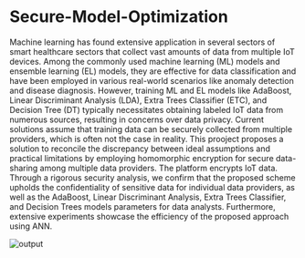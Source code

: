 # Secure-Model-Optimization
Machine learning has found extensive application in several sectors of smart healthcare sectors that collect vast amounts of data from multiple IoT devices. Among the commonly used machine learning (ML) models and ensemble learning (EL) models, they are effective for data classification and have been employed in various real-world scenarios like anomaly detection and disease diagnosis. However, training ML and EL models like AdaBoost, Linear Discriminant Analysis (LDA), Extra Trees Classifier (ETC), and Decision Tree (DT) typically necessitates obtaining labeled IoT data from numerous sources, resulting in concerns over data privacy. Current solutions assume that training data can be securely collected from multiple providers, which is often not the case in reality.
This prooject proposes a solution to reconcile the discrepancy between ideal assumptions and practical limitations by employing homomorphic encryption for secure data-sharing among multiple data providers. The platform encrypts IoT data. Through a rigorous security analysis, we confirm that the proposed scheme upholds the confidentiality of sensitive data for individual data providers, as well as the AdaBoost, Linear Discriminant Analysis, Extra Trees Classifier, and Decision Trees models parameters for data analysts. Furthermore, extensive experiments showcase the efficiency of the proposed approach using ANN. 

![output](https://github.com/user-attachments/assets/404a369c-d5a1-40c5-8732-82dcb92fba3d)



